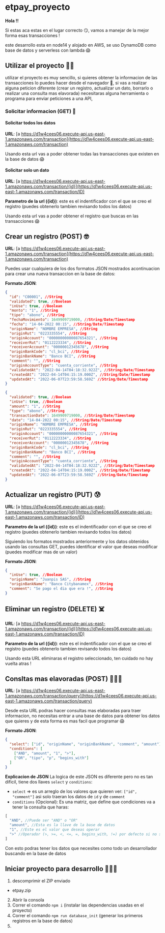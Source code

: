 # etpay_proyecto

**Hola !!**

Si estas aca estas en el lugar correcto 😏, vamos a manejar de la mejor forma
esas transacciones !

este desarrollo esta en node14 y alojado en AWS, se uso DynamoDB como base de
datos y serverless con lambda 😱

## Utilizar el proyecto 💪🏽
utilizar el proyecto es muy sencillo, si quieres obtener la informacion de las
transacciones lo puedes hacer desde el navegador 🤯, si vas a realizar alguna
peticion diferente (crear un registro, actualizar un dato, borrarlo o realizar
una consulta mas elavorada) necesitaras alguna herramienta o programa para
enviar peticiones a una API,

### Solicitar informacion (GET) 🧐
#### Solicitar todos los datos
**URL**:
[a https://d1w4cees06.execute-api.us-east-1.amazonaws.com/transaction](https://d1w4cees06.execute-api.us-east-1.amazonaws.com/transaction)

Usando esta url vas a poder obtener todas las transacciones que existen en la
base de datos 😱

#### Solicitar solo un dato
**URL**:
[a https://d1w4cees06.execute-api.us-east-1.amazonaws.com/transaction/{id}](https://d1w4cees06.execute-api.us-east-1.amazonaws.com/transaction/ID)

**Parametro de la url ({id})**: este es el indentificador con el que se creo el
registro (puedes obtenerlo tambien revisando todos los datos)

Usando esta url vas a poder obtener el registro que buscas en las transacciones
😱

## Crear un registro (POST) 🤓
**URL**:
[a https://d1w4cees06.execute-api.us-east-1.amazonaws.com/transaction](https://d1w4cees06.execute-api.us-east-1.amazonaws.com/transaction)

Puedes usar cualquiera de los dos formatos JSON mostrados acontinuacion para
crear una nueva transaccion en la base de datos:

**Formato JSON**:
```json
{
  "id": "C00001", //String
  "validated": true, //Boolean
  "inUse": true, //Boolean
  "monto": "1", //String
  "tipo": "abono", //String
  "fechaMovimiento": 1649909719000, //String/Date/Timestamp
  "fecha": "14-04-2022 00:15", //String/Date/Timestamp
  "originName": "NOMBRE EMPRESA", //String
  "originRut": "0223335554", //String
  "originAccount": "00000000000087654321", //String
  "receiverRut": "0112223334", //String
  "receiverAccount": "00000012345678", //String
  "originBankCode": "cl_bci", //String
  "originBankName": "Banco BCI", //String
  "comment": "", //String
  "originAccountType": "cuenta_corriente", //String
  "validatedAt": "2022-04-14T04:18:32.922Z", //String/Date/Timestamp
  "createdAt": "2022-04-14T04:15:19.000Z", //String/Date/Timestamp
  "updatedAt": "2022-06-07T23:59:58.569Z" //String/Date/Timestamp
}
```
```json
{
  "validated": true, //Boolean
  "inUse": true, //Boolean
  "amount": "1", //String
  "type": "abono", //String
  "transactionDate": 1649909719000, //String/Date/Timestamp
  "date": "14-04-2022 00:15", //String/Date/Timestamp
  "originName": "NOMBRE EMPRESA", //String
  "originRut": "0223335554", //String
  "originAccount": "00000000000087654321", //String
  "receiverRut": "0112223334", //String
  "receiverAccount": "00000012345678", //String
  "originBankCode": "cl_bci", //String
  "originBankName": "Banco BCI", //String
  "comment": "", //String
  "originAccountType": "cuenta_corriente", //String
  "validatedAt": "2022-04-14T04:18:32.922Z", //String/Date/Timestamp
  "createdAt": "2022-04-14T04:15:19.000Z", //String/Date/Timestamp
  "updatedAt": "2022-06-07T23:59:58.569Z" //String/Date/Timestamp
}
```

## Actualizar un registro (PUT) 😰
**URL**:
[a https://d1w4cees06.execute-api.us-east-1.amazonaws.com/transaction/{id}](https://d1w4cees06.execute-api.us-east-1.amazonaws.com/transaction/ID)

**Parametro de la url ({id})**: este es el indentificador con el que se creo el
registro (puedes obtenerlo tambien revisando todos los datos)

Siguiendo los formatos mostrados anteriormente y los datos obtenidos usando las
consultas GET, puedes identificar el valor que deseas modificar (puedes
modificar mas de un valor)

**Formato JSON**:
```json
{
  "inUse": true, //Boolean
  "originName": "Juanpis SAS", //String
  "originBankName": "Banco Citybanamex", //String
  "comment": "Se pago el dia que era !", //String
}
```

## Eliminar un registro (DELETE) ☠️
**URL**:
[a https://d1w4cees06.execute-api.us-east-1.amazonaws.com/transaction/{id}](https://d1w4cees06.execute-api.us-east-1.amazonaws.com/transaction/ID)

**Parametro de la url ({id})**: este es el indentificador con el que se creo el
registro (puedes obtenerlo tambien revisando todos los datos)

Usando esta URL eliminaras el registro seleccionado, ten cuidado no hay vuelta
atras !

## Consltas mas elavoradas (POST) 🧑🏽‍💻
**URL**:
[a https://d1w4cees06.execute-api.us-east-1.amazonaws.com/transaction/query](https://d1w4cees06.execute-api.us-east-1.amazonaws.com/transaction/query)

Desde esta URL podras hacer consultas mas elaboradas para traer informacion, no
necesitas entrar a una base de datos para obtener los datos que quieres y de
esta forma es mas facil que programar 😱

**Formato JSON**:
```json
{
  "select": ["id", "originName", "originBankName", "comment", "amount"],
  "conditions": [
    ["AND", "amount", "1", ">"],
    ["OR", "tipo", "p", "begins_with"]
  ]
}
```
**Explicacion de JSON**
La logica de este JSON es diferente pero no es tan dificil, tiene dos llaves
`select` y `conditions`:
- `select` => es un arreglo de los valores que quieren ver: `["id", "comment"]`
asi solo traeran los datos de `id` y de `comment`
- `conditions` (Opcional): Es una matriz, que define que condiciones va a tener
la consulta que haras:
```js
[
  "AND", //Puede ser "AND" o "OR"
  "amount", //Esta es la llave de la base de datos
  "1", //Este es el valor que deseas operar
  ">" //Operador (>, >=, <, <=, =, begins_with, !=) por defecto si no se envia es =
]
```
Con esto podras tener los datos que necesites como todo un desarrollador
buscando en la base de datos

## Iniciar proyecto para desarrollo 🧑🏽‍💻
1. descomprimir el ZIP enviado
  - etpay.zip
2. Abrir la consola
3. Correr el comando `npm i` (instalar las dependencias usadas en el proyecto)
4. Correr el comando `npm run database_init` (generar los primeros registros en
la base de datos)
5.
